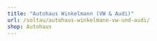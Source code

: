 ```yaml
---
title: "Autohaus Winkelmann (VW & Audi)"
url: /soltau/autohaus-winkelmann-vw-und-audi/
shop: Autohaus
---
```

